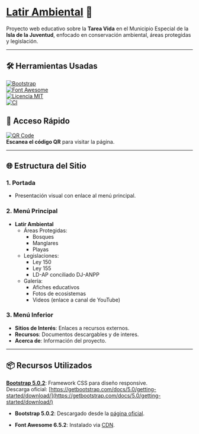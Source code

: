 # [Latir Ambiental](https://isladelascotorras.github.io/latir_ambiental/) 🌱

Proyecto web educativo sobre la **Tarea Vida** en el Municipio Especial de la **Isla de la Juventud**, enfocado en conservación ambiental, áreas protegidas y legislación.

---

## 🛠️ Herramientas Usadas

[![Bootstrap][Bootstrap-badge]][Bootstrap-url]  
[![Font Awesome][FortAwesome-badge]][FortAwesome-url]  
[![Licencia MIT][mit-badge]][mit-url]  
[![CI][actions-badge]][actions-url]

[Bootstrap-badge]: https://img.shields.io/badge/Bootstrap-5.0.2-7952B3.svg?logo=bootstrap
[Bootstrap-url]: https://getbootstrap.com/docs/5.0/getting-started/download/
[FortAwesome-badge]: https://img.shields.io/badge/Font_Awesome-6.5.2-528DD7.svg?logo=fontawesome
[FortAwesome-url]: https://fontawesome.com/v6/docs/web/setup/get-started
[mit-badge]: https://img.shields.io/badge/license-MIT-blue.svg
[mit-url]: https://github.com/isladelascotorras/latir_ambiental/blob/main/LICENSE
[actions-badge]: https://github.com/w3reality/three-geo/workflows/CI/badge.svg
[actions-url]: https://github.com/isladelascotorras/latir_ambiental/actions

## 📱 Acceso Rápido

[![QR Code](https://isladelascotorras.github.io/latir_ambiental/images/qrcode-monkey.png)](https://isladelascotorras.github.io/latir_ambiental/)  
**Escanea el código QR** para visitar la página.

---

## 🌐 Estructura del Sitio

### 1. **Portada**

- Presentación visual con enlace al menú principal.

### 2. **Menú Principal**

- **Latir Ambiental**
  - Áreas Protegidas:
    - Bosques
    - Manglares
    - Playas
  - Legislaciones:
    - Ley 150
    - Ley 155
    - LD-AP conciliado DJ-ANPP
  - Galería:
    - Afiches educativos
    - Fotos de ecosistemas
    - Videos (enlace a canal de YouTube)

### 3. **Menú Inferior**

- **Sitios de Interés**: Enlaces a recursos externos.
- **Recursos**: Documentos descargables y de interes.
- **Acerca de**: Información del proyecto.

---

## 📦 Recursos Utilizados

**[Bootstrap 5.0.2](https://getbootstrap.com/docs/5.0/getting-started/download/)**: Framework CSS para diseño responsive.  
Descarga oficial: [https://getbootstrap.com/docs/5.0/getting-started/download/](https://getbootstrap.com/docs/5.0/getting-started/download/)

<!-- : https://getbootstrap.com/docs/5.0/getting-started/download/ -->
<!-- https://fontawesome.com/v6.5.2/how-to-use/on-the-web/setup/getting-started -->

- **Bootstrap 5.0.2**: Descargado desde la [página oficial](https://getbootstrap.com/docs/5.0/getting-started/download/).

- **Font Awesome 6.5.2**: Instalado via [CDN](https://fontawesome.com/v6/docs/web/setup/get-started).
